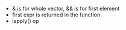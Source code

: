 - & is for whole vector, && is for first element
- first expr is returned in the function
- lapply() op